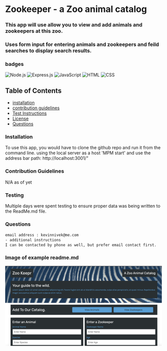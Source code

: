 # Zookeeper - a Zoo animal catalog

### This app will use allow you to view and add animals and zookeepers at this zoo.
### Uses form input for entering animals and zookeepers and feild searches to display search results.


### badges
![Node.js](https://img.shields.io/badge/Nodejs-License-blue)
![Express.js](https://img.shields.io/badge/Expressjs-License-lightgrey)
![JavaScript](https://img.shields.io/badge/JavaScript-License-yellowgreen)
![HTML](https://img.shields.io/badge/HTML-License-lightgrey)
![CSS](https://img.shields.io/badge/CSS-License-lightgrey)
## Table of Contents

- [installation](#installation)
- [contribution guidelines](#contribution)
- [Test Instructions](#testing)
- [License](#license)
- [Questions](#questions)

### Installation
To use this app, you would have to clone the github repo and run it from the command line. using the local server as a host 'MPM start' and use the address bar path: http://localhost:3001/"


### Contribution Guidelines
N/A as of yet
### Testing
Multiple days were spent testing to ensure proper data was being written to the ReadMe.md file.
### Questions
    email address : kevinnivek@me.com
    - additional instructions 
    I can be contacted by phone as well, but prefer email contact first.

### Image of example readme.md

<img src="./ZooKeeper.png" alt="Getting started">



